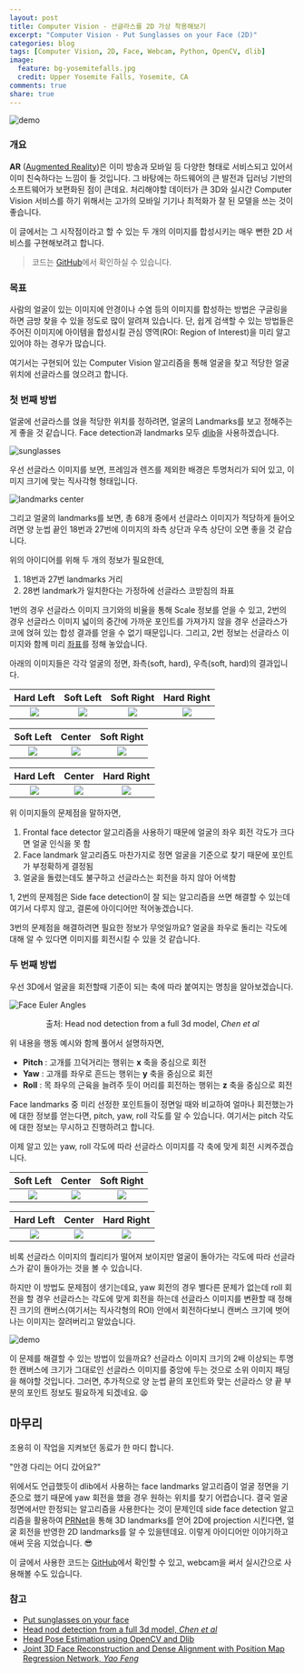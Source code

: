 ```yaml
---
layout: post
title: Computer Vision - 선글라스를 2D 가상 착용해보기
excerpt: "Computer Vision - Put Sunglasses on your Face (2D)"
categories: blog
tags: [Computer Vision, 2D, Face, Webcam, Python, OpenCV, dlib]
image:
  feature: bg-yosemitefalls.jpg
  credit: Upper Yosemite Falls, Yosemite, CA
comments: true
share: true
---
```


![demo](../../images/blog-2019-09-03/demo_puton.gif)

### 개요

__AR__ ([Augmented Reality](https://en.wikipedia.org/wiki/Augmented_reality))은 이미 방송과 모바일 등 다양한 형태로 서비스되고 있어서 이미 친숙하다는 느낌이 들 것입니다.
그 바탕에는 하드웨어의 큰 발전과 딥러닝 기반의 소프트웨어가 보편화된 점이 큰데요.
처리해야할 데이터가 큰 3D와 실시간 Computer Vision 서비스를 하기 위해서는 고가의 모바일 기기나 최적화가 잘 된 모델을 쓰는 것이 좋습니다.

이 글에서는 그 시작점이라고 할 수 있는 두 개의 이미지를 합성시키는 매우 뻔한 2D 서비스를 구현해보려고 합니다.

> 코드는 [GitHub](https://github.com/gzupark/put_sunglasses_on_your_face)에서 확인하실 수 있습니다.

### 목표

사람의 얼굴이 있는 이미지에 안경이나 수염 등의 이미지를 합성하는 방법은 구글링을 하면 금방 찾을 수 있을 정도로 많이 알려져 있습니다.
단, 쉽게 검색할 수 있는 방법들은 주어진 이미지에 아이템을 합성시킬 관심 영역(ROI: Region of Interest)을 미리 알고 있어야 하는 경우가 많습니다.

여기서는 구현되어 있는 Computer Vision 알고리즘을 통해 얼굴을 찾고 적당한 얼굴 위치에 선글라스를 얹으려고 합니다.

### 첫 번째 방법

얼굴에 선글라스를 얹을 적당한 위치를 정하려면, 얼굴의 Landmarks를 보고 정해주는게 좋을 것 같습니다. Face detection과 landmarks 모두 [dlib](http://dlib.net/)을 사용하겠습니다.

![sunglasses](https://raw.githubusercontent.com/GzuPark/put_sunglasses_on_your_face/c8cb8f3b8b5723d337da78aed5fde8bd27beeec0/assets/images/sunglasses/example1.png)

우선 선글라스 이미지를 보면, 프레임과 렌즈를 제외한 배경은 투명처리가 되어 있고, 이미지 크기에 맞는 직사각형 형태입니다.

![landmarks center](../../images/blog-2019-09-03/landmarks_center.jpg)

그리고 얼굴의 landmarks를 보면, 총 68개 중에서 선글라스 이미지가 적당하게 들어오려면 양 눈썹 끝인 18번과 27번에 이미지의 좌측 상단과 우측 상단이 오면 좋을 것 같습니다.

위의 아이디어를 위해 두 개의 정보가 필요한데,

1. 18번과 27번 landmarks 거리
2. 28번 landmark가 일치한다는 가정하에 선글라스 코받침의 좌표

1번의 경우 선글라스 이미지 크기와의 비율을 통해 Scale 정보를 얻을 수 있고, 2번의 경우 선글라스 이미지 넓이의 중간에 가까운 포인트를 가져가지 않을 경우 선글라스가 코에 얹혀 있는 합성 결과를 얻을 수 없기 때문입니다. 그리고, 2번 정보는 선글라스 이미지와 함께 미리 [좌표](https://raw.githubusercontent.com/GzuPark/put_sunglasses_on_your_face/c8cb8f3b8b5723d337da78aed5fde8bd27beeec0/assets/images/sunglasses/example1.txt)를 정해 놓았습니다.

아래의 이미지들은 각각 얼굴의 정면, 좌측(soft, hard), 우측(soft, hard)의 결과입니다.

| Hard Left | Soft Left | Soft Right | Hard Right |
|:---------:|:---------:|:----------:|:----------:|
| ![](../../images/blog-2019-09-03/landmarks_hard_left.jpg) | ![](../../images/blog-2019-09-03/landmarks_soft_left.jpg) | ![](../../images/blog-2019-09-03/landmarks_soft_right.jpg) | ![](../../images/blog-2019-09-03/landmarks_hard_right.jpg) |

| Soft Left | Center | Soft Right |
|:---------:|:------:|:----------:|
| ![](../../images/blog-2019-09-03/puton_soft_left.jpg) | ![](../../images/blog-2019-09-03/puton_center.jpg) | ![](../../images/blog-2019-09-03/puton_soft_right.jpg) |

| Hard Left | Center | Hard Right |
|:---------:|:------:|:----------:|
| ![](../../images/blog-2019-09-03/puton_hard_left.jpg) | ![](../../images/blog-2019-09-03/puton_center.jpg) | ![](../../images/blog-2019-09-03/puton_hard_right.jpg) |

위 이미지들의 문제점을 말하자면,

1. Frontal face detector 알고리즘을 사용하기 때문에 얼굴의 좌우 회전 각도가 크다면 얼굴 인식을 못 함
2. Face landmark 알고리즘도 마찬가지로 정면 얼굴을 기준으로 찾기 때문에 포인트가 부정확하게 결정됨
3. 얼굴을 돌렸는데도 불구하고 선글라스는 회전을 하지 않아 어색함

1, 2번의 문제점은 Side face detection이 잘 되는 알고리즘을 쓰면 해결할 수 있는데 여기서 다루지 않고, 결론에 아이디어만 적어놓겠습니다.

3번의 문제점을 해결하려면 필요한 정보가 무엇일까요? 얼굴을 좌우로 돌리는 각도에 대해 알 수 있다면 이미지를 회전시킬 수 있을 것 같습니다.

### 두 번째 방법

우선 3D에서 얼굴을 회전할때 기준이 되는 축에 따라 붙여지는 명칭을 알아보겠습니다.

![Face Euler Angles](https://www.researchgate.net/profile/Jean-Marc_Odobez/publication/304407697/figure/fig3/AS:391432675315714@1470336230163/Euler-angles-defined-in-the-head-coordinate-system.png)

<center>
출처: Head nod detection from a full 3d model, <i>Chen et al</i>
</center>

위 내용을 행동 예시와 함께 풀어서 설명하자면,

- __Pitch__ : 고개를 끄덕거리는 행위는 __x__ 축을 중심으로 회전
- __Yaw__ : 고개를 좌우로 흔드는 행위는 __y__ 축을 중심으로 회전
- __Roll__ : 목 좌우의 근육을 늘려주 둣이 머리를 회전하는 행위는 __z__ 축을 중심으로 회전

Face landmarks 중 미리 선정한 포인트들이 정면일 때와 비교하여 얼마나 회전했는가에 대한 정보를 얻는다면, pitch, yaw, roll 각도를 알 수 있습니다. 여기서는 pitch 각도에 대한 정보는 무시하고 진행하려고 합니다.

이제 알고 있는 yaw, roll 각도에 따라 선글라스 이미지를 각 축에 맞게 회전 시켜주겠습니다.

| Soft Left | Center | Soft Right |
|:---------:|:------:|:----------:|
| ![](../../images/blog-2019-09-03/quaternion_puton_soft_left.jpg) | ![](../../images/blog-2019-09-03/quaternion_puton_center.jpg) | ![](../../images/blog-2019-09-03/quaternion_puton_soft_right.jpg) |

| Hard Left | Center | Hard Right |
|:---------:|:------:|:----------:|
| ![](../../images/blog-2019-09-03/quaternion_puton_hard_left.jpg) | ![](../../images/blog-2019-09-03/quaternion_puton_center.jpg) | ![](../../images/blog-2019-09-03/quaternion_puton_hard_right.jpg) |

비록 선글라스 이미지의 퀄리티가 떨어져 보이지만 얼굴이 돌아가는 각도에 따라 선글라스가 같이 돌아가는 것을 볼 수 있습니다.

하지만 이 방법도 문제점이 생기는데요, yaw 회전의 경우 별다른 문제가 없는데 roll 회전을 할 경우 선글라스는 각도에 맞게 회전을 하는데 선글라스 이미지를 변환할 때 정해진 크기의 캔버스(여기서는 직사각형의 ROI) 안에서 회전하다보니 캔버스 크기에 벗어나는 이미지는 잘려버리고 말았습니다.

![demo](../../images/blog-2019-09-03/demo_puton.gif)

이 문제를 해결할 수 있는 방법이 있을까요? 선글라스 이미지 크기의 2배 이상되는 투명한 캔버스에 크기가 그대로인 선글라스 이미지를 중앙에 두는 것으로 소위 이미지 패딩을 해야할 것입니다. 그러면, 추가적으로 양 눈썹 끝의 포인트와 맞는 선글라스 양 끝 부분의 포인트 정보도 필요하게 되겠네요. 😫

## 마무리

조용히 이 작업을 지켜보던 동료가 한 마디 합니다.

"안경 다리는 어디 갔어요?"

위에서도 언급했듯이 dlib에서 사용하는 face landmarks 알고리즘이 얼굴 정면을 기준으로 했기 때문에 yaw 회전을 했을 경우 원하는 위치를 찾기 어렵습니다. 결국 얼굴 정면에서만 한정되는 알고리즘을 사용한다는 것이 문제인데 side face detection 알고리즘을 활용하여 [PRNet](http://openaccess.thecvf.com/content_ECCV_2018/papers/Yao_Feng_Joint_3D_Face_ECCV_2018_paper.pdf)을 통해 3D landmarks를 얻어 2D에 projection 시킨다면, 얼굴 회전을 반영한 2D landmarks를 알 수 있을텐데요. 이렇게 아이디어만 이야기하고 애써 웃음 지었습니다. 😎

이 글에서 사용한 코드는 [GitHub](https://github.com/gzupark/put_sunglasses_on_your_face)에서 확인할 수 있고, webcam을 써서 실시간으로 사용해볼 수도 있습니다.

### 참고

- [Put sunglasses on your face](https://github.com/gzupark/put_sunglasses_on_your_face)
- [Head nod detection from a full 3d model, _Chen et al_](https://www.cv-foundation.org/openaccess/content_iccv_2015_workshops/w12/html/Chen_Head_Nod_Detection_ICCV_2015_paper.html)
- [Head Pose Estimation using OpenCV and Dlib](https://www.learnopencv.com/head-pose-estimation-using-opencv-and-dlib/)
- [Joint 3D Face Reconstruction and Dense Alignment with Position Map Regression Network, _Yao Feng_](http://openaccess.thecvf.com/content_ECCV_2018/papers/Yao_Feng_Joint_3D_Face_ECCV_2018_paper.pdf)
